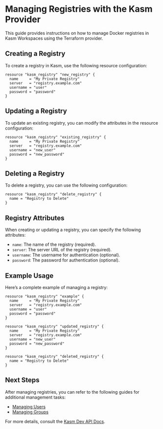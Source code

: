 # Managing Registries with the Kasm Provider

This guide provides instructions on how to manage Docker registries in Kasm Workspaces using the Terraform provider.

## Creating a Registry

To create a registry in Kasm, use the following resource configuration:

```hcl
resource "kasm_registry" "new_registry" {
  name     = "My Private Registry"
  server   = "registry.example.com"
  username = "user"
  password = "password"
}
```

## Updating a Registry

To update an existing registry, you can modify the attributes in the resource configuration:

```hcl
resource "kasm_registry" "existing_registry" {
  name     = "My Private Registry"
  server   = "registry.example.com"
  username = "new_user"
  password = "new_password"
}
```

## Deleting a Registry

To delete a registry, you can use the following configuration:

```hcl
resource "kasm_registry" "delete_registry" {
  name = "Registry to Delete"
}
```

## Registry Attributes

When creating or updating a registry, you can specify the following attributes:
- `name`: The name of the registry (required).
- `server`: The server URL of the registry (required).
- `username`: The username for authentication (optional).
- `password`: The password for authentication (optional).

## Example Usage

Here’s a complete example of managing a registry:

```hcl
resource "kasm_registry" "example" {
  name     = "My Private Registry"
  server   = "registry.example.com"
  username = "user"
  password = "password"
}

resource "kasm_registry" "updated_registry" {
  name     = "My Private Registry"
  server   = "registry.example.com"
  username = "new_user"
  password = "new_password"
}

resource "kasm_registry" "deleted_registry" {
  name = "Registry to Delete"
}
```

## Next Steps

After managing registries, you can refer to the following guides for additional management tasks:
- [Managing Users](managing_users.md)
- [Managing Groups](managing_groups.md)

For more details, consult the [Kasm Dev API Docs](Kasm%20Dev%20API%20Docs).
